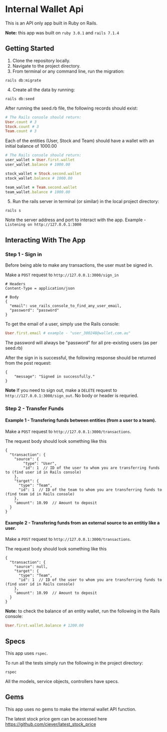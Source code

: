 # Internal Wallet Api

This is an API only app built in Ruby on Rails.

**Note:** this app was built on `ruby 3.0.1` and `rails 7.1.4`

## Getting Started

1. Clone the repository locally.
2. Navigate to the project directory.
3. From terminal or any command line, run the migration: 
```
rails db:migrate
```
4. Create all the data by running:
```
rails db:seed 
```

After running the seed.rb file, the following records should exist:

```ruby
# The Rails console should return:
User.count # 3
Stock.count # 3
Team.count # 3
```

Each of the entities (User, Stock and Team) should have a wallet with an initial balance of 1000.00

```ruby
# The Rails console should return:
user_wallet = User.first.wallet
user_wallet.balance # 1000.00

stock_wallet = Stock.second.wallet
stock_wallet.balance # 1000.00

team_wallet = Team.second.wallet
team_wallet.balance # 1000.00
```
5. Run the rails server in terminal (or similar) in the local project directory: 

```
rails s
```

Note the server address and port to interact with the app. Example - `Listening on http://127.0.0.1:3000`

## Interacting With The App

### Step 1 - Sign in

Before being able to make any transactions, the user must be signed in.

Make a `POST` request to `http://127.0.0.1:3000/sign_in`

```
# Headers
Content-Type = application/json

# Body
{
  "email": use_rails_console_to_find_any_user_email,
  "password": "password"
}
```

To get the email of a user, simply use the Rails console:

```ruby
User.first.email # example - "user_300248@wallet.com.au"
```

The password will always be "password" for all pre-existing users (as per seed.rb)

After the sign in is successful, the following response should be returned from the post request:
```
{
    "message": "Signed in successfully."
}
```

**Note** If you need to sign out, make a `DELETE` request to `http://127.0.0.1:3000/sign_out`. No body or header is requried. 

### Step 2 - Transfer Funds

#### Example 1 - Transfering funds between entities (from a user to a team).

Make a `POST` request to `http://127.0.0.1:3000/transactions`.

The request body should look something like this
```
{
  "transaction": {
    "source": {
        "type": "User",
        "id": 1  // ID of the user to whom you are transferring funds to (find user id in Rails console)
    },
    "target": {
      "type": "Team",
      "id": 1  // ID of the team to whom you are transferring funds to (find team id in Rails console)
    },
    "amount": 10.99  // Amount to deposit
  }
}
```


#### Example 2 - Transfering funds from an external source to an entitiy like a user.

Make a `POST` request to `http://127.0.0.1:3000/transactions`.

The request body should look something like this
```
{
  "transaction": {
    "source": null,
    "target": {
      "type": "Team",
      "id": 1  // ID of the user to whom you are transferring funds to (find user id in Rails console)
    },
    "amount": 10.99  // Amount to deposit
  }
}
```

**Note:** to check the balance of an entity wallet, run the following in the Rails console:
```ruby
User.first.wallet.balance # 1200.00
```

## Specs

This app uses `rspec`.

To run all the tests simply run the following in the project directory:

```
rspec
```

All the models, service objects, controllers have specs.

## Gems

This app uses no gems to make the internal wallet API function. 

The latest stock price gem can be accessed here https://github.com/ciever/latest_stock_price

